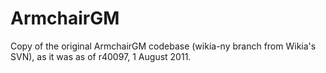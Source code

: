 ArmchairGM
==========

Copy of the original ArmchairGM codebase (wikia-ny branch from Wikia's SVN), as it was as of r40097, 1 August 2011.
